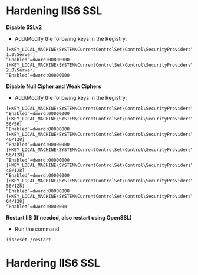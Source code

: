 # Hardening IIS6 SSL #

**Disable SSLv2**
  * Add\Modify the following keys in the Registry:
```
[HKEY_LOCAL_MACHINE\SYSTEM\CurrentControlSet\Control\SecurityProviders\SCHANNEL\Protocols\PCT 1.0\Server]
“Enabled”=dword:00000000
[HKEY_LOCAL_MACHINE\SYSTEM\CurrentControlSet\Control\SecurityProviders\SCHANNEL\Protocols\SSL 2.0\Server]
“Enabled”=dword:00000000
```

**Disable Null Cipher and Weak Ciphers**
  * Add\Modify the following keys in the Registry:
```
[HKEY_LOCAL_MACHINE\SYSTEM\CurrentControlSet\Control\SecurityProviders\SCHANNEL\Ciphers\NULL]
“Enabled”=dword:00000000
[HKEY_LOCAL_MACHINE\SYSTEM\CurrentControlSet\Control\SecurityProviders\SCHANNEL\Ciphers\DES 56/56]
“Enabled”=dword:00000000
[HKEY_LOCAL_MACHINE\SYSTEM\CurrentControlSet\Control\SecurityProviders\SCHANNEL\Ciphers\RC2 40/128]
“Enabled”=dword:00000000
[HKEY_LOCAL_MACHINE\SYSTEM\CurrentControlSet\Control\SecurityProviders\SCHANNEL\Ciphers\RC2 56/128]
“Enabled”=dword:00000000
[HKEY_LOCAL_MACHINE\SYSTEM\CurrentControlSet\Control\SecurityProviders\SCHANNEL\Ciphers\RC4 40/128]
“Enabled”=dword:00000000
[HKEY_LOCAL_MACHINE\SYSTEM\CurrentControlSet\Control\SecurityProviders\SCHANNEL\Ciphers\RC4 56/128]
“Enabled”=dword:00000000
[HKEY_LOCAL_MACHINE\SYSTEM\CurrentControlSet\Control\SecurityProviders\SCHANNEL\Ciphers\RC4 64/128]
“Enabled”=dword:0000000
```

**Restart IIS (If needed, also restart using OpenSSL)**
  * Run the command
```
iisreset /restart
```


# Hardering IIS6 SSL #

